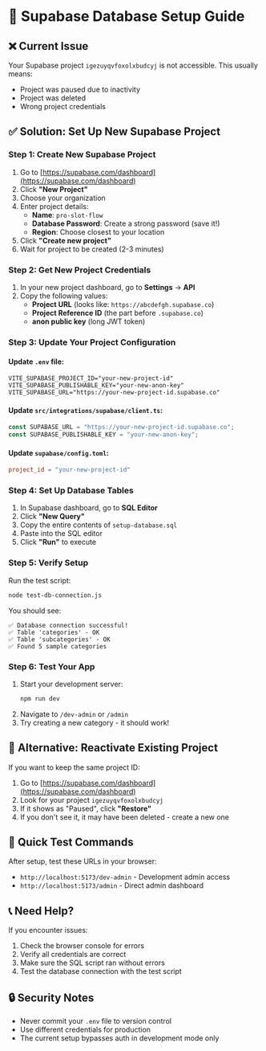 # 🚀 Supabase Database Setup Guide

## ❌ Current Issue
Your Supabase project `igezuyqvfoxolxbudcyj` is not accessible. This usually means:
- Project was paused due to inactivity
- Project was deleted
- Wrong project credentials

## ✅ Solution: Set Up New Supabase Project

### Step 1: Create New Supabase Project
1. Go to [https://supabase.com/dashboard](https://supabase.com/dashboard)
2. Click **"New Project"**
3. Choose your organization
4. Enter project details:
   - **Name**: `pro-slot-flow`
   - **Database Password**: Create a strong password (save it!)
   - **Region**: Choose closest to your location
5. Click **"Create new project"**
6. Wait for project to be created (2-3 minutes)

### Step 2: Get New Project Credentials
1. In your new project dashboard, go to **Settings** → **API**
2. Copy the following values:
   - **Project URL** (looks like: `https://abcdefgh.supabase.co`)
   - **Project Reference ID** (the part before `.supabase.co`)
   - **anon public key** (long JWT token)

### Step 3: Update Your Project Configuration

#### Update `.env` file:
```env
VITE_SUPABASE_PROJECT_ID="your-new-project-id"
VITE_SUPABASE_PUBLISHABLE_KEY="your-new-anon-key"
VITE_SUPABASE_URL="https://your-new-project-id.supabase.co"
```

#### Update `src/integrations/supabase/client.ts`:
```typescript
const SUPABASE_URL = "https://your-new-project-id.supabase.co";
const SUPABASE_PUBLISHABLE_KEY = "your-new-anon-key";
```

#### Update `supabase/config.toml`:
```toml
project_id = "your-new-project-id"
```

### Step 4: Set Up Database Tables
1. In Supabase dashboard, go to **SQL Editor**
2. Click **"New Query"**
3. Copy the entire contents of `setup-database.sql`
4. Paste into the SQL editor
5. Click **"Run"** to execute

### Step 5: Verify Setup
Run the test script:
```bash
node test-db-connection.js
```

You should see:
```
✅ Database connection successful!
✅ Table 'categories' - OK
✅ Table 'subcategories' - OK
✅ Found 5 sample categories
```

### Step 6: Test Your App
1. Start your development server:
   ```bash
   npm run dev
   ```
2. Navigate to `/dev-admin` or `/admin`
3. Try creating a new category - it should work!

## 🔧 Alternative: Reactivate Existing Project

If you want to keep the same project ID:

1. Go to [https://supabase.com/dashboard](https://supabase.com/dashboard)
2. Look for your project `igezuyqvfoxolxbudcyj`
3. If it shows as "Paused", click **"Restore"**
4. If you don't see it, it may have been deleted - create a new one

## 🎯 Quick Test Commands

After setup, test these URLs in your browser:
- `http://localhost:5173/dev-admin` - Development admin access
- `http://localhost:5173/admin` - Direct admin dashboard

## 📞 Need Help?

If you encounter issues:
1. Check the browser console for errors
2. Verify all credentials are correct
3. Make sure the SQL script ran without errors
4. Test the database connection with the test script

## 🔒 Security Notes

- Never commit your `.env` file to version control
- Use different credentials for production
- The current setup bypasses auth in development mode only